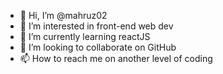 - 👋 Hi, I’m @mahruz02
- 👀 I’m interested in front-end web dev
- 🌱 I’m currently learning reactJS
- 💞️ I’m looking to collaborate on GitHub
- 📫 How to reach me on another level of coding

<!---
mahruz02/mahruz02 is a ✨ special ✨ repository because its `README.md` (this file) appears on your GitHub profile.
You can click the Preview link to take a look at your changes.
--->

